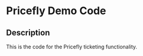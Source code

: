 # Pricefly Demo Code 

## Description 

This is the code for the Pricefly ticketing functionality.


